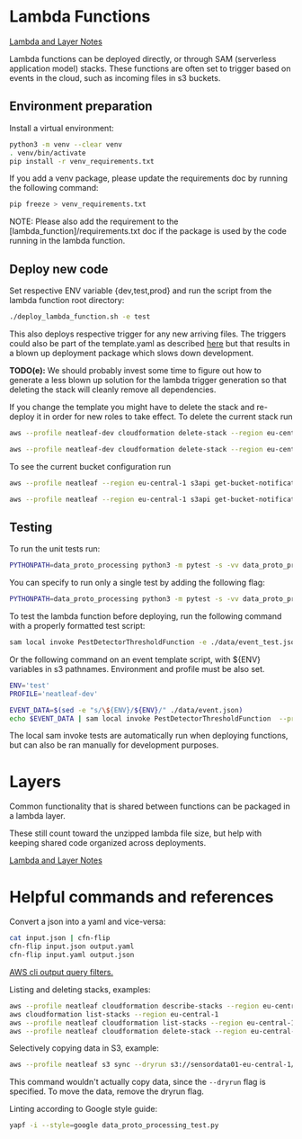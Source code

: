 
# Lambda Functions

[Lambda and Layer Notes](https://docs.google.com/document/d/1W6kx4tL_bD783Q_dk2UpE0u-kYv5eXrdOLDyRi-lpJ8/)

Lambda functions can be deployed directly, or through SAM (serverless application model) stacks.
These functions are often set to trigger based on events in the cloud, such as incoming files in s3 buckets.

## Environment preparation

Install a virtual environment:

```bash
python3 -m venv --clear venv
. venv/bin/activate
pip install -r venv_requirements.txt
```

If you add a venv package, please update the requirements doc by running the
following command:

```bash
pip freeze > venv_requirements.txt
```

NOTE: Please also add the requirement to the [lambda_function]/requirements.txt doc if the package is used by the code running in the lambda function.


## Deploy new code

Set respective ENV variable {dev,test,prod} and run the script from the lambda function root directory:

```bash
./deploy_lambda_function.sh -e test
```

This also deploys respective trigger for any new arriving files. The triggers
could also be part of the template.yaml as described [here](http://www.michalsakowicz.com/2018/04/07/aws-lambda-how-to-add-s3-trigger-using-command-line.html) but that results in a blown up deployment package which slows down development. 

**TODO(e):** We should probably invest some time to figure out how to generate a less blown up solution for the lambda trigger generation so that deleting the stack will cleanly remove all dependencies.

If you change the template you might have to delete the stack and re-deploy it in order for new roles to take effect. To delete the current stack run

```bash
aws --profile neatleaf-dev cloudformation delete-stack --region eu-central-1 --stack-name "PestDetectorThreshold${ENV^}SAMStack"

aws --profile neatleaf-dev cloudformation delete-stack --region eu-central-1 --stack-name "PestDetectorThresholdTestSAMStack"
```

To see the current bucket configuration run

```bash
aws --profile neatleaf --region eu-central-1 s3api get-bucket-notification-configuration --bucket "neatleaf-$ENV-sensordata01-eu-central-1"

aws --profile neatleaf --region eu-central-1 s3api get-bucket-notification-configuration --bucket "neatleaf-test-sensordata01-eu-central-1"
```


## Testing

To run the unit tests run:
```bash
PYTHONPATH=data_proto_processing python3 -m pytest -s -vv data_proto_processing_test.py
```

You can specify to run only a single test by adding the following flag:
```bash
PYTHONPATH=data_proto_processing python3 -m pytest -s -vv data_proto_processing_test.py -k 'test_lambda_handler_no_light'
```

To test the lambda function before deploying, run the following command with a properly formatted test script:
```bash
sam local invoke PestDetectorThresholdFunction -e ./data/event_test.json
```

Or the following command on an event template script, with ${ENV} variables in s3 pathnames.  Environment and profile must be also set.
```bash
ENV='test'
PROFILE='neatleaf-dev'

EVENT_DATA=$(sed -e "s/\${ENV}/${ENV}/" ./data/event.json)
echo $EVENT_DATA | sam local invoke PestDetectorThresholdFunction  --profile $PROFILE --event -
```

The local sam invoke tests are automatically run when deploying functions, but can also be ran manually for development purposes.

# Layers

Common functionality that is shared between functions can be packaged in a lambda layer.

These still count toward the unzipped lambda file size, but help with keeping shared code organized across deployments.

[Lambda and Layer Notes](https://docs.google.com/document/d/1W6kx4tL_bD783Q_dk2UpE0u-kYv5eXrdOLDyRi-lpJ8/)


# Helpful commands and references

Convert a json into a yaml and vice-versa:

```bash
cat input.json | cfn-flip
cfn-flip input.json output.yaml
cfn-flip input.yaml output.json
```

[AWS cli output query filters.](https://docs.aws.amazon.com/cli/latest/userguide/cli-usage-output.html#cli-usage-output-filter)

Listing and deleting stacks, examples:

```bash
aws --profile neatleaf cloudformation describe-stacks --region eu-central-1 --stack-name DataProtoProcessingTestSAMStack
aws cloudformation list-stacks --region eu-central-1
aws --profile neatleaf cloudformation list-stacks --region eu-central-1 --stack-status-filter UPDATE_ROLLBACK_FAILED
aws --profile neatleaf cloudformation delete-stack --region eu-central-1 --stack-name "DataProtoProcessing${ENV^}SAMStack"
```

Selectively copying data in S3, example:

```bash
aws --profile neatleaf s3 sync --dryrun s3://sensordata01-eu-central-1/ s3://neatleaf-dev-sensordata01-eu-central-1/upload/ --exclude "*" --include "archive/sparrow:b827eba4c37d:hw-01:sw-0-0-8_2020-09-1*"
```
This command wouldn't actually copy data, since the `--dryrun` flag is specified.  To move the data, remove the dryrun flag.

Linting according to Google style guide:

```bash
yapf -i --style=google data_proto_processing_test.py
```

